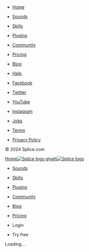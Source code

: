 * [Home](https://splice.com/)
* [Sounds](https://splice.com/sounds)
* [Skills](https://splice.com/skills)
* [Plugins](https://splice.com/plugins)
* [Community](https://splice.com/features/community)
* [Pricing](https://splice.com/splice-plans)

* [Blog](https://splice.com/blog)
* [Help](https://support.splice.com/hc/en-us)

* [Facebook](https://facebook.com/spliceofficial)
* [Twitter](https://twitter.com/splice)
* [YouTube](https://www.youtube.com/channel/UCb8xLPa5RP8TnCsU7E5ASKQ)
* [Instagram](https://www.instagram.com/splice/)

* [Jobs](https://splice.com/worklife)
* [Terms](https://splice.com/terms)
* [Privacy Policy](https://splice.com/privacy-policy)

© 2024 Splice.com

[Home![Splice logo glyph](https://splice-res.cloudinary.com/image/upload/f_auto,q_auto,w_21,dpr_1.0/app-assets/general/Logo-Logged-In-Light_3x.png)![Splice logo](https://splice-res.cloudinary.com/image/upload/f_auto,q_auto,w_99,dpr_1.0/app-assets/general/Logo-Lock-Up-Light_3x.png)](https://splice.com/)

* [Sounds](https://splice.com/features/sounds)
* [Skills](https://splice.com/skills)
* [Plugins](https://splice.com/plugins)
* [Community](https://splice.com/features/community)
* [Blog](https://splice.com/blog)
* [Pricing](https://splice.com/plans)

* Login
* Try free

Loading...